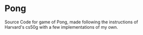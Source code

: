 # Pong

Source Code for game of Pong, made following the instructions of Harvard's cs50g with a few implementations of my own.
